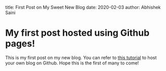 title: First Post on My Sweet New Blog
date: 2020-02-03
author: Abhishek Saini

# My first post hosted using Github pages!

This is my first post on my new blog. You can refer to [this tutorial](https://opensource.com/article/19/5/run-your-blog-github-pages-python) to host your own blog on Github.
Hope this is the first of many to come!